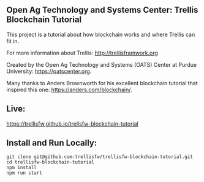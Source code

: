 Open Ag Technology and Systems Center: Trellis Blockchain Tutorial
-------------------------------------
This project is a tutorial about how blockchain works and where Trellis can fit in.

For more information about Trellis:
http://trellisframwork.org

Created by the Open Ag Technology and Systems (OATS) Center at Purdue University:
https://oatscenter.org.

Many thanks to Anders Brownworth for his excellent blockchain tutorial that
inspired this one: https://anders.com/blockchain/.

Live:
---------
https://trellisfw.github.io/trellsfw-blockchain-tutorial

Install and Run Locally:
---------
```
git clone git@github.com:trellisfw/trellisfw-blockchain-tutorial.git
cd trellisfw-blockchain-tutorial
npm install
npm run start
```

